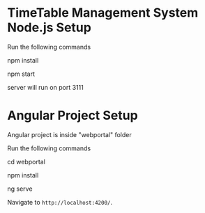 # TimeTable Management System Node.js Setup

Run the following commands

npm install

npm start

server will run on port 3111

# Angular Project Setup

Angular project is inside "webportal" folder

Run the following commands

cd webportal

npm install

ng serve

Navigate to `http://localhost:4200/`.
